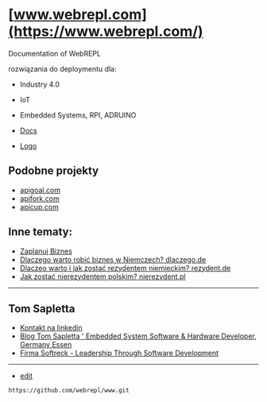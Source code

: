 # [www.webrepl.com](https://www.webrepl.com/)

Documentation of WebREPL

rozwiązania do deploymentu dla:
+ Industry 4.0
+ IoT
+ Embedded Systems, RPI, ADRUINO


+ [Docs](https://docs.webrepl.com/)
+ [Logo](https://logo.webrepl.com/)


## Podobne projekty
+ [apigoal.com](https://www.apigoal.com/)
+ [apifork.com](https://www.apifork.com/)
+ [apicup.com](https://www.apicup.com/)


## Inne tematy:

+ [Zaplanuj Biznes](https://www.zaplanujbiznes.pl/)
+ [Dlaczego warto robić biznes w Niemczech? dlaczego.de](https://www.dlaczego.de)
+ [Dlaczeo warto i jak zostać rezydentem niemieckim? rezydent.de](https://www.rezydent.de)
+ [Jak zostać nierezydentem polskim? nierezydent.pl](https://www.nierezydent.pl/)


---

## Tom Sapletta
+ [Kontakt na linkedin](https://www.linkedin.com/in/tom-sapletta-com/)
+ [Blog Tom Sapletta ' Embedded System Software & Hardware Developer, Germany Essen](https://tom.sapletta.pl/)
+ [Firma Softreck - Leadership Through Software Development](https://softreck.pl/)


---
+ [edit](https://github.com/webrepl/www/edit/main/README.md)

```
https://github.com/webrepl/www.git
```
